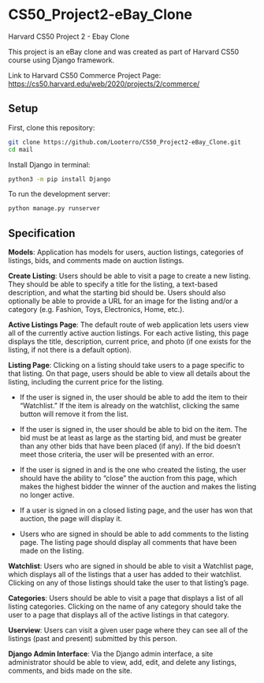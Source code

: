 # CS50_Project2-eBay_Clone
Harvard CS50 Project 2 - Ebay Clone

This project is an eBay clone and was created as part of Harvard CS50 course using Django framework.

Link to Harvard CS50 Commerce Project Page: https://cs50.harvard.edu/web/2020/projects/2/commerce/

## Setup

First, clone this repository:

```bash
git clone https://github.com/Looterro/CS50_Project2-eBay_Clone.git
cd mail
```

Install Django in terminal:
```bash
python3 -m pip install Django
```

To run the development server:
```bash
python manage.py runserver
```

## Specification

**Models**: Application has models for users, auction listings, categories of listings, bids, and comments made on auction listings.

**Create Listing**: Users should be able to visit a page to create a new listing. They should be able to specify a title for the listing, a text-based description, and what the starting bid should be. Users should also optionally be able to provide a URL for an image for the listing and/or a category (e.g. Fashion, Toys, Electronics, Home, etc.).

**Active Listings Page**: The default route of web application lets users view all of the currently active auction listings. For each active listing, this page displays the title, description, current price, and photo (if one exists for the listing, if not there is a default option).

**Listing Page**: Clicking on a listing should take users to a page specific to that listing. On that page, users should be able to view all details about the listing, including the current price for the listing.

- If the user is signed in, the user should be able to add the item to their “Watchlist.”     If the item is already on the watchlist, clicking the same button will remove it from the   list.

- If the user is signed in, the user should be able to bid on the item. The bid must be at   least as large as the starting bid, and must be greater than any other bids that have       been placed (if any). If the bid doesn’t meet those criteria, the user will be presented   with an error.

- If the user is signed in and is the one who created the listing, the user should have the   ability to “close” the auction from this page, which makes the highest bidder the winner   of the auction and makes the listing no longer active.

- If a user is signed in on a closed listing page, and the user has won that auction, the     page will display it.

- Users who are signed in should be able to add comments to the listing page. The listing     page should display all comments that have been made on the listing.

**Watchlist**: Users who are signed in should be able to visit a Watchlist page, which displays all of the listings that a user has added to their watchlist. Clicking on any of those listings should take the user to that listing’s page.

**Categories**: Users should be able to visit a page that displays a list of all listing categories. Clicking on the name of any category should take the user to a page that displays all of the active listings in that category.

**Userview**: Users can visit a given user page where they can see all of the listings (past and present) submitted by this person.

**Django Admin Interface**: Via the Django admin interface, a site administrator should be able to view, add, edit, and delete any listings, comments, and bids made on the site.
